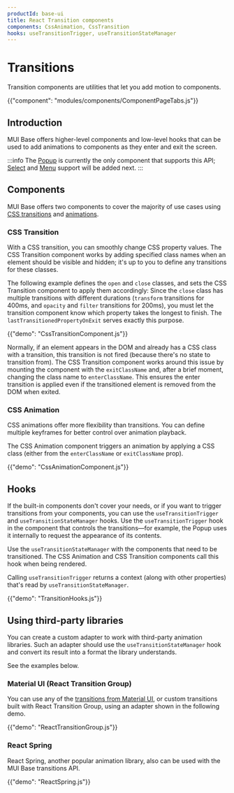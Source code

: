 ```yaml
---
productId: base-ui
title: React Transition components
components: CssAnimation, CssTransition
hooks: useTransitionTrigger, useTransitionStateManager
---
```


# Transitions

<p class="description">Transition components are utilities that let you add motion to components.</p>

{{"component": "modules/components/ComponentPageTabs.js"}}

## Introduction

MUI Base offers higher-level components and low-level hooks that can be used to add animations to components as they enter and exit the screen.

:::info
The [Popup](/base-ui/react-popup/) is currently the only component that supports this API; [Select](/base-ui/react-select/) and [Menu](/base-ui/react-menu/) support will be added next.
:::

## Components

MUI Base offers two components to cover the majority of use cases using [CSS transitions](https://developer.mozilla.org/en-US/docs/Web/CSS/CSS_transitions/Using_CSS_transitions) and [animations](https://developer.mozilla.org/en-US/docs/Web/CSS/CSS_animations/Using_CSS_animations).

### CSS Transition

With a CSS transition, you can smoothly change CSS property values.
The CSS Transition component works by adding specified class names when an element should be visible and hidden; it's up to you to define any transitions for these classes.

The following example defines the `open` and `close` classes, and sets the CSS Transition component to apply them accordingly:
Since the `close` class has multiple transitions with different durations (`transform` transitions for 400ms, and `opacity` and `filter` transitions for 200ms), you must let the transition component know which property takes the longest to finish.
The `lastTransitionedPropertyOnExit` serves exactly this purpose.

{{"demo": "CssTransitionComponent.js"}}

Normally, if an element appears in the DOM and already has a CSS class with a transition, this transition is not fired (because there's no state to transition from).
The CSS Transition component works around this issue by mounting the component with the `exitClassName` and, after a brief moment, changing the class name to `enterClassName`.
This ensures the enter transition is applied even if the transitioned element is removed from the DOM when exited.

### CSS Animation

CSS animations offer more flexibility than transitions.
You can define multiple keyframes for better control over animation playback.

The CSS Animation component triggers an animation by applying a CSS class (either from the `enterClassName` or `exitClassName` prop).

{{"demo": "CssAnimationComponent.js"}}

## Hooks

If the built-in components don't cover your needs, or if you want to trigger transitions from your components, you can use the `useTransitionTrigger` and `useTransitionStateManager` hooks.
Use the `useTransitionTrigger` hook in the component that controls the transitions—for example, the Popup uses it internally to request the appearance of its contents.

Use the `useTransitionStateManager` with the components that need to be transitioned.
The CSS Animation and CSS Transition components call this hook when being rendered.

Calling `useTransitionTrigger` returns a context (along with other properties) that's read by `useTransitionStateManager`.

{{"demo": "TransitionHooks.js"}}

## Using third-party libraries

You can create a custom adapter to work with third-party animation libraries.
Such an adapter should use the `useTransitionStateManager` hook and convert its result into a format the library understands.

See the examples below.

### Material UI (React Transition Group)

You can use any of the [transitions from Material UI](/material-ui/transitions/), or custom transitions built with React Transition Group, using an adapter shown in the following demo.

{{"demo": "ReactTransitionGroup.js"}}

### React Spring

React Spring, another popular animation library, also can be used with the MUI Base transitions API.

{{"demo": "ReactSpring.js"}}
